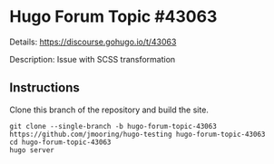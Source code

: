 # Hugo Forum Topic #43063

Details: <https://discourse.gohugo.io/t/43063>

Description: Issue with SCSS transformation

## Instructions

Clone this branch of the repository and build the site.

```text
git clone --single-branch -b hugo-forum-topic-43063 https://github.com/jmooring/hugo-testing hugo-forum-topic-43063
cd hugo-forum-topic-43063
hugo server
```
